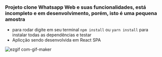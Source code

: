 ### Projeto clone Whatsapp Web e suas funcionalidades, está incompleto e em desenvolvimento, porém, isto é uma pequena amostra
* para rodar digite em seu terminal `npm install` ou `yarn install` para instalar todas as dependências e testar 
* Aplicção sendo desenvolvida em React SPA

![ezgif com-gif-maker](https://user-images.githubusercontent.com/84200694/151678113-b36c3c4d-b061-4f73-92aa-a1e4041e18fc.gif)

